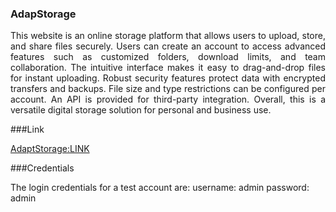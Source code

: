 ### AdapStorage
<div style="text-align: justify;">
This website is an online storage platform that allows users to upload, store, and share files securely. Users can create an account to access advanced features such as customized folders, download limits, and team collaboration. The intuitive interface makes it easy to drag-and-drop files for instant uploading. Robust security features protect data with encrypted transfers and backups. File size and type restrictions can be configured per account. An API is provided for third-party integration. Overall, this is a versatile digital storage solution for personal and business use.
</div>

###Link

[AdaptStorage:LINK](https://adaptstoragep.000webhostapp.com/)


###Credentials

The login credentials for a test account are:
username: admin
password: admin
